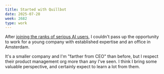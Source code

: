 ```yaml
---
title: Started with Quillbot
date: 2025-07-28
week: 2682
type: work
---
```


After [joining the ranks of serious AI users](/2025/07/06/hexmap-20.html), I couldn't pass up the opportunity to work for a young company with established expertise and an office in Amsterdam.

It's a smaller company and I'm "farther from CEO" than before, but I respect their product management org more than any I've seen. I think I bring some valuable perspective, and certainly expect to learn a lot from them.
